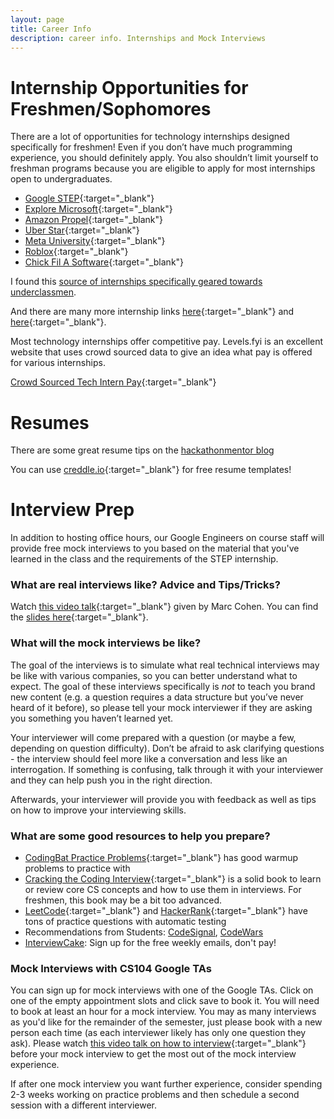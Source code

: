 ```yaml
---
layout: page
title: Career Info
description: career info. Internships and Mock Interviews
---
```


# Internship Opportunities for Freshmen/Sophomores

There are a lot of opportunities for technology internships designed specifically for freshmen! Even if you don’t have much programming experience, you should definitely apply. You also shouldn’t limit yourself to freshman programs because you are eligible to apply for most internships open to undergraduates.

- [Google STEP](https://buildyourfuture.withgoogle.com/programs/step/){:target="_blank"}
- [Explore Microsoft](https://jobs.careers.microsoft.com/global/en/job/1590499/Software-Engineering%3A-Intern-Opportunities-for-University-Students%2C-Redmond){:target="_blank"}
- [Amazon Propel](https://www.amazon.jobs/en/jobs/2408098/software-development-engineer-internship-2024-us){:target="_blank"}
- [Uber Star](https://www.uber.com/us/en/careers/uberstar/){:target="_blank"}
- [Meta University](https://www.metacareers.com/careerprograms/pathways/metauniversity){:target="_blank"}
- [Roblox](https://careers.roblox.com/jobs/5221293){:target="_blank"}
- [Chick Fil A Software](https://careers-chickfila.icims.com/jobs/14373/dtt-software-engineering-summer-2024-intern/job){:target="_blank"}

I found this [source of internships specifically geared towards underclassmen](https://github.com/codicate/underclassmen-internships).

And there are many more internship links [here](https://github.com/SimplifyJobs/Summer2024-Internships){:target="_blank"} and [here](https://www.levels.fyi/internships/){:target="_blank"}.

Most technology internships offer competitive pay. Levels.fyi is an excellent website that uses crowd sourced data to give an idea what pay is offered for various internships.

[Crowd Sourced Tech Intern Pay](https://www.levels.fyi/internships/){:target="_blank"}
  
# Resumes
There are some great resume tips on the [hackathonmentor blog](http://tinyurl.com/writingresumetips)

You can use [creddle.io](http://creddle.io/){:target="_blank"} for free resume templates! 

# Interview Prep
In addition to hosting office hours, our Google Engineers on course staff will provide free mock interviews to you based on the material that you've learned in the class and the requirements of the STEP internship. 

### What are real interviews like? Advice and Tips/Tricks?

Watch [this video talk](https://www.youtube.com/watch?v=FG5860rWppA){:target="_blank"} given by Marc Cohen. You can find the [slides here](mco.fyi/interview){:target="_blank"}.

### What will the mock interviews be like?

The goal of the interviews is to simulate what real technical interviews may be like with various companies, so you can better understand what to expect. The goal of these interviews specifically is *not* to teach you brand new content (e.g. a question requires a data structure but you’ve never heard of it before), so please tell your mock interviewer if they are asking you something you haven’t learned yet.

Your interviewer will come prepared with a question (or maybe a few, depending on question difficulty). Don’t be afraid to ask clarifying questions - the interview should feel more like a conversation and less like an interrogation. If something is confusing, talk through it with your interviewer and they can help push you in the right direction.

Afterwards, your interviewer will provide you with feedback as well as tips on how to improve your interviewing skills. 

### What are some good resources to help you prepare?

- [CodingBat Practice Problems](https://codingbat.com/python){:target="_blank"} has good warmup problems to practice with
- [Cracking the Coding Interview](https://www.crackingthecodinginterview.com/){:target="_blank"} is a solid book to learn or review core CS concepts and how to use them in interviews. For freshmen, this book may be a bit too advanced.
- [LeetCode](https://leetcode.com/){:target="_blank"} and [HackerRank](https://www.hackerrank.com/){:target="_blank"} have tons of practice questions with automatic testing
-  Recommendations from Students: [CodeSignal](https://codesignal.com/), [CodeWars](https://www.codewars.com/)
-  [InterviewCake](https://interviewcake.com): Sign up for the free weekly emails, don't pay!

### Mock Interviews with CS104 Google TAs

You can sign up for mock interviews with one of the Google TAs. Click on one of the empty appointment slots and click save to book it. You will need to book at least an hour for a mock interview. You may as many interviews as you'd like for the remainder of the semester, just please book with a new person each time (as each interviewer likely has only one question they ask). Please watch [this video talk on how to interview](https://www.youtube.com/watch?v=FG5860rWppA){:target="_blank"} before your mock interview to get the most out of the mock interview experience. 

If after one mock interview you want further experience, consider spending 2-3 weeks working on practice problems and then schedule a second session with a different interviewer.




